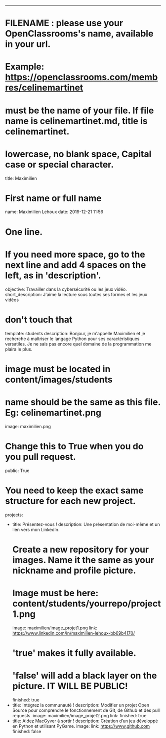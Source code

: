 ---

# FILENAME : please use your OpenClassrooms's name, available in your url.
# Example: https://openclassrooms.com/membres/celinemartinet
# must be the name of your file. If file name is celinemartinet.md, title is celinemartinet.
# lowercase, no blank space, Capital case or special character.
title: Maximilien

# First name or full name
name: Maximilien Lehoux
date: 2019-12-21 11:56

# One line.
# If you need more space, go to the next line and add 4 spaces on the left, as in 'description'.
objective: Travailler dans la cybersécurité ou les jeux vidéo.
short_description: J'aime la lecture sous toutes ses formes et les jeux vidéos

# don't touch that
template: students
description:
    Bonjour, je m'appelle Maximilien et je recherche à maîtriser le langage Python
    pour ses caractéristiques versatiles. Je ne sais pas encore quel domaine de la
    programmation me plaira le plus.

# image must be located in content/images/students
# name should be the same as this file. Eg: celinemartinet.png
image: maximilien.png

# Change this to True when you do you pull request.
public: True

# You need to keep the exact same structure for each new project.
projects:
  - title: Présentez-vous !
    description: Une présentation de moi-même et un lien vers mon LinkedIn.
    # Create a new repository for your images. Name it the same as your nickname and profile picture.
    # Image must be here: content/students/yourrepo/project1.png
    image: maximilien/image_projet1.png
    link: https://www.linkedin.com/in/maximilien-lehoux-bb69b4170/
    # 'true' makes it fully available.
    # 'false' will add a black layer on the picture. IT WILL BE PUBLIC!
    finished: true
  - title: Intégrez la communauté !
    description: Modifier un projet Open Source pour comprendre le fonctionnement de Git, de Github et des pull requests.
    image: maximilien/image_projet2.png
    link:
    finished: true
  - title: Aidez MacGyver à sortir !
    description: Création d’un jeu développé en Python et utilisant PyGame.
    image:
    link: https://www.github.com
    finished: false